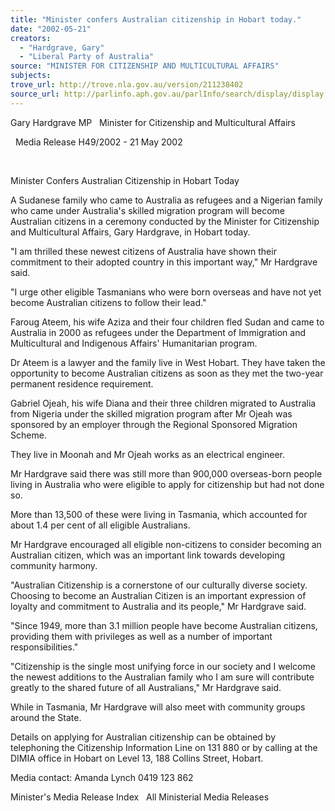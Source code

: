 ```yaml
---
title: "Minister confers Australian citizenship in Hobart today."
date: "2002-05-21"
creators:
  - "Hardgrave, Gary"
  - "Liberal Party of Australia"
source: "MINISTER FOR CITIZENSHIP AND MULTICULTURAL AFFAIRS"
subjects:
trove_url: http://trove.nla.gov.au/version/211238402
source_url: http://parlinfo.aph.gov.au/parlInfo/search/display/display.w3p;query=Id%3A%22media/pressrel/NBM66%22
---
```


 Gary Hardgrave MP   Minister for Citizenship and Multicultural Affairs 

   Media Release H49/2002 - 21 May 2002

  

 Minister Confers Australian Citizenship in Hobart Today

 A Sudanese family who came to Australia as refugees and a Nigerian family who came under Australia's skilled migration program will become Australian citizens in a ceremony conducted by the Minister for Citizenship and Multicultural Affairs, Gary Hardgrave, in Hobart today.

 "I am thrilled these newest citizens of Australia have shown their commitment to their adopted country in this important way," Mr Hardgrave said.

 "I urge other eligible Tasmanians who were born overseas and have not yet become Australian citizens to follow their lead."

 Faroug Ateem, his wife Aziza and their four children fled Sudan and came to Australia in 2000 as refugees under the Department of Immigration and Multicultural and Indigenous Affairs' Humanitarian program.

 Dr Ateem is a lawyer and the family live in West Hobart. They have taken the opportunity to become Australian citizens as soon as they met the two-year permanent residence requirement.

 Gabriel Ojeah, his wife Diana and their three children migrated to Australia from Nigeria under the skilled migration program after Mr Ojeah was sponsored by an employer through the Regional Sponsored Migration Scheme.

 They live in Moonah and Mr Ojeah works as an electrical engineer.

 Mr Hardgrave said there was still more than 900,000 overseas-born people living in Australia who were eligible to apply for citizenship but had not done so.

 More than 13,500 of these were living in Tasmania, which accounted for about 1.4 per cent of all eligible Australians.

 Mr Hardgrave encouraged all eligible non-citizens to consider becoming an Australian citizen, which was an important link towards developing community harmony.

 "Australian Citizenship is a cornerstone of our culturally diverse society. Choosing to become an Australian Citizen is an important expression of loyalty and commitment to Australia and its people," Mr Hardgrave said.

 "Since 1949, more than 3.1 million people have become Australian citizens, providing them with privileges as well as a number of important responsibilities."

 "Citizenship is the single most unifying force in our society and I welcome the newest additions to the Australian family who I am sure will contribute greatly to the shared future of all Australians," Mr Hardgrave said.

 While in Tasmania, Mr Hardgrave will also meet with community groups around the State.

 Details on applying for Australian citizenship can be obtained by telephoning the Citizenship Information Line on 131 880 or by calling at the DIMIA office in Hobart on Level 13, 188 Collins Street, Hobart.

 Media contact: Amanda Lynch 0419 123 862

 Minister's Media Release Index   All Ministerial Media Releases

